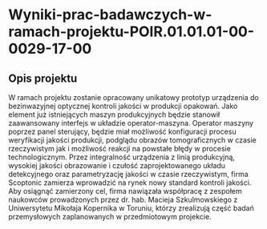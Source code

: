 # Wyniki-prac-badawczych-w-ramach-projektu-POIR.01.01.01-00-0029-17-00

## Opis projektu
W ramach projektu zostanie opracowany unikatowy prototyp urządzenia do bezinwazyjnej optycznej kontroli jakości w produkcji
opakowań. Jako element już istniejących maszyn produkcyjnych będzie stanowił zaawansowany interfejs w układzie operator-maszyna.
Operator maszyny poprzez panel sterujący, będzie miał możliwość konfiguracji procesu weryfikacji jakości produkcji, podglądu obrazów
tomograficznych w czasie rzeczywistym jak i możliwość reakcji na powstałe błędy w procesie technologicznym. Przez integralność
urządzenia z linią produkcyjną, wysokiej jakości obrazowanie i czułość zaprojektowanego układu detekcyjnego oraz parametryzację jakości
w czasie rzeczywistym, firma Scoptonic zamierza wprowadzić na rynek nowy standard kontroli jakości. Aby osiągnąć zamierzony cel, firma
nawiązała współpracę z zespołem naukowców prowadzonych przez dr. hab. Macieja Szkulmowskiego z Uniwersytetu Mikołaja Kopernika
w Toruniu, którzy zrealizują część badań przemysłowych zaplanowanych w przedmiotowym projekcie.
